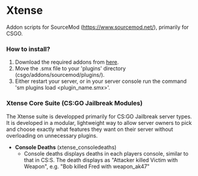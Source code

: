 # Xtense

Addon scripts for SourceMod (https://www.sourcemod.net/), primarily for CSGO.

### How to install?
1. Download the required addons from [here](https://github.com/dnhen/sm_scripts/tree/main/compiled).
2. Move the .smx file to your 'plugins' directory (csgo/addons/sourcemod/plugins/).
3. Either restart your server, or in your server console run the command 'sm plugins load <plugin_name.smx>'.

### Xtense Core Suite (CS:GO Jailbreak Modules)
The Xtense suite is developped primarily for CS:GO Jailbreak server types. It is developed in a modular, lightweight way to allow server owners to pick and choose exactly what features they want on their server without overloading on unnecessary plugins.

- **Console Deaths** (xtense_consoledeaths)
  - Console deaths displays deaths in each players console, similar to that in CS:S. The death displays as "Attacker killed Victim with Weapon", e.g. "Bob killed Fred with weapon_ak47"
